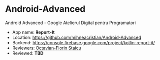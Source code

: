 # Android-Advanced
Android Advanced - Google Atelierul Digital pentru Programatori

- App name: **Report-It**
- Location: https://github.com/mihneacristian/Android-Advanced
- Backend: https://console.firebase.google.com/project/kotlin-report-it/
- Reviewers: [Octavian-Florin Staicu
](https://github.com/ReksioCroft)
- Reviewed: **TBD**
